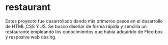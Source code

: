 # restaurant
Estes proyecto fue desarrollado dando mis primeros pasos en el desarrollo de HTML,CSS Y JS. Se busco diseñar de forma rápida y sencilla un restaurante empleando los conocimientos que había adquirido de Flex-box y resposive web desing.
